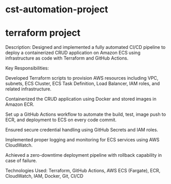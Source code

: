 # cst-automation-project
# terraform project

Description:
Designed and implemented a fully automated CI/CD pipeline to deploy a containerized CRUD application on Amazon ECS using infrastructure as code with Terraform and GitHub Actions.

Key Responsibilities:

Developed Terraform scripts to provision AWS resources including VPC, subnets, ECS Cluster, ECS Task Definition, Load Balancer, IAM roles, and related infrastructure.

Containerized the CRUD application using Docker and stored images in Amazon ECR.

Set up a GitHub Actions workflow to automate the build, test, image push to ECR, and deployment to ECS on every code commit.

Ensured secure credential handling using GitHub Secrets and IAM roles.

Implemented proper logging and monitoring for ECS services using AWS CloudWatch.

Achieved a zero-downtime deployment pipeline with rollback capability in case of failure.

Technologies Used:
Terraform, GitHub Actions, AWS ECS (Fargate), ECR, CloudWatch, IAM, Docker, Git, CI/CD
